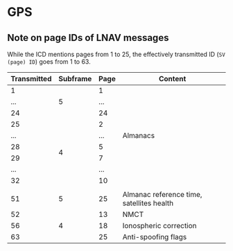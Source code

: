 # GPS

## Note on page IDs of LNAV messages

While the ICD mentions pages from 1 to 25, the effectively transmitted ID (`SV (page) ID`) goes from 1 to 63.

<table><thead><tr><th>Transmitted</th><th>Subframe</th><th>Page</th><th>Content</th></tr></thead><tbody><tr><td>1</td><td rowspan="3">5</td><td>1</td><td rowspan="9">Almanacs</td></tr><tr><td>...</td><td>...</td></tr><tr><td>24</td><td>24</td></tr><tr><td>25</td><td rowspan="6">4</td><td>2</td></tr><tr><td>...</td><td>...</td></tr><tr><td>28</td><td>5</td></tr><tr><td>29</td><td>7</td></tr><tr><td>...</td><td>...</td></tr><tr><td>32</td><td>10</td></tr><tr><td></td><td></td><td></td><td></td></tr><tr><td>51</td><td>5</td><td>25</td><td>Almanac reference time, satellites health</td></tr><tr><td>52</td><td rowspan="3">4</td><td>13</td><td>NMCT</td></tr><tr><td>56</td><td>18</td><td>Ionospheric correction</td></tr><tr><td>63</td><td>25</td><td>Anti-spoofing flags</td></tr></tbody></table>